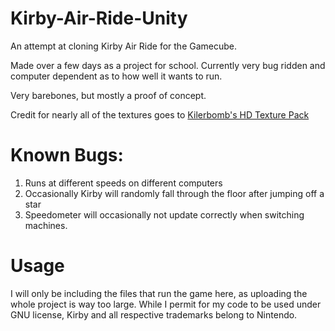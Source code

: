 # Kirby-Air-Ride-Unity
An attempt at cloning Kirby Air Ride for the Gamecube. 

Made over a few days as a project for school. Currently very bug ridden and computer dependent as to how well it wants to run.

Very barebones, but mostly a proof of concept.

Credit for nearly all of the textures goes to [Kilerbomb's HD Texture Pack](https://forums.dolphin-emu.org/Thread-kirby-air-ride-hd-textures-v0-4-2-updated-wip)



# Known Bugs:
  1. Runs at different speeds on different computers
  2. Occasionally Kirby will randomly fall through the floor after jumping off a star
  3. Speedometer will occasionally not update correctly when switching machines.
    
# Usage
  I will only be including the files that run the game here, as uploading the whole project is way too large. While I permit for my code to be used under GNU license, Kirby and all respective trademarks belong to Nintendo.


